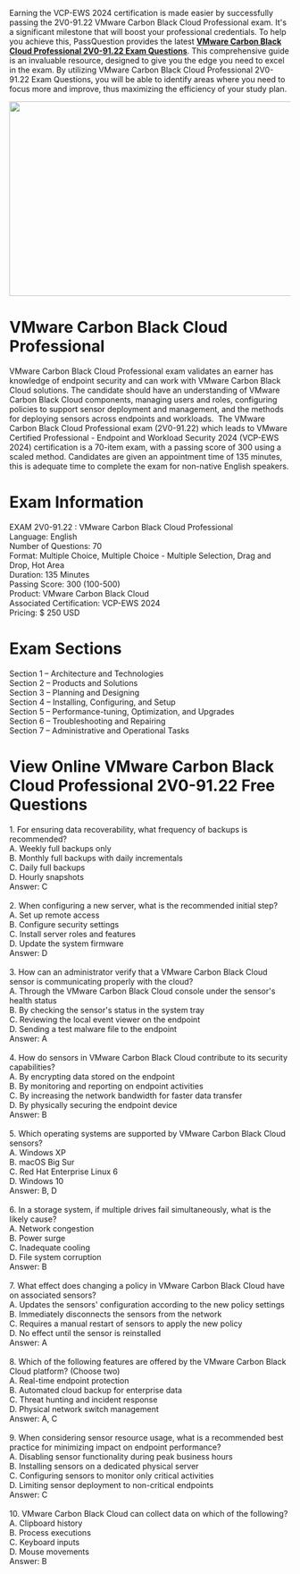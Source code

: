 <p>Earning the VCP-EWS 2024 certification is made easier by successfully passing the 2V0-91.22 VMware Carbon Black Cloud Professional exam. It&#39;s a significant milestone that will boost your professional credentials. To help you achieve this, PassQuestion provides the latest <strong><a href="https://www.passquestion.com/2v0-91-22.html">VMware Carbon Black Cloud Professional 2V0-91.22 Exam Questions</a></strong>. This comprehensive guide is an invaluable resource, designed to give you the edge you need to excel in the exam. By utilizing VMware Carbon Black Cloud Professional 2V0-91.22 Exam Questions, you will be able to identify areas where you need to focus more and improve, thus maximizing the efficiency of your study plan.</p>

<p><img alt="" src="https://www.passquestion.com/uploads/pqcom/images/20240408/726203e560aef93f697d6d1151a8fe7f.png" style="height:348px; width:618px" /></p>

<h1>VMware Carbon Black Cloud Professional</h1>

<p>VMware Carbon Black Cloud Professional exam validates an earner has knowledge of endpoint security and can work with VMware Carbon Black Cloud solutions. The candidate should have an understanding of VMware Carbon Black Cloud components, managing users and roles, configuring policies to support sensor deployment and management, and the methods for deploying sensors across endpoints and workloads. &nbsp;The VMware Carbon Black Cloud Professional exam (2V0-91.22) which leads to VMware Certified Professional - Endpoint and Workload Security 2024 (VCP-EWS 2024) certification is a 70-item exam, with a passing score of 300 using a scaled method. Candidates are given an appointment time of 135 minutes, this is adequate time to complete the exam for non-native English speakers.</p>

<h1>Exam Information</h1>

<p>EXAM 2V0-91.22 : VMware Carbon Black Cloud Professional<br />
Language: English<br />
Number of Questions: 70<br />
Format: Multiple Choice, Multiple Choice - Multiple Selection, Drag and Drop, Hot Area<br />
Duration: 135 Minutes<br />
Passing Score: 300 (100-500)<br />
Product: VMware Carbon Black Cloud<br />
Associated Certification: VCP-EWS 2024<br />
Pricing: $ 250 USD</p>

<h1>Exam Sections</h1>

<p>Section 1 &ndash; Architecture and Technologies<br />
Section 2 &ndash; Products and Solutions<br />
Section 3 &ndash; Planning and Designing<br />
Section 4 &ndash; Installing, Configuring, and Setup<br />
Section 5 &ndash; Performance-tuning, Optimization, and Upgrades<br />
Section 6 &ndash; Troubleshooting and Repairing<br />
Section 7 &ndash; Administrative and Operational Tasks</p>

<h1>View Online VMware Carbon Black Cloud Professional 2V0-91.22 Free Questions</h1>

<p>1. For ensuring data recoverability, what frequency of backups is recommended?<br />
A. Weekly full backups only<br />
B. Monthly full backups with daily incrementals<br />
C. Daily full backups<br />
D. Hourly snapshots<br />
Answer: C<br />
&nbsp;<br />
2. When configuring a new server, what is the recommended initial step?<br />
A. Set up remote access<br />
B. Configure security settings<br />
C. Install server roles and features<br />
D. Update the system firmware<br />
Answer: D<br />
&nbsp;<br />
3. How can an administrator verify that a VMware Carbon Black Cloud sensor is communicating properly with the cloud?<br />
A. Through the VMware Carbon Black Cloud console under the sensor&#39;s health status<br />
B. By checking the sensor&#39;s status in the system tray<br />
C. Reviewing the local event viewer on the endpoint<br />
D. Sending a test malware file to the endpoint<br />
Answer: A<br />
&nbsp;<br />
4. How do sensors in VMware Carbon Black Cloud contribute to its security capabilities?<br />
A. By encrypting data stored on the endpoint<br />
B. By monitoring and reporting on endpoint activities<br />
C. By increasing the network bandwidth for faster data transfer<br />
D. By physically securing the endpoint device<br />
Answer: B<br />
&nbsp;<br />
5. Which operating systems are supported by VMware Carbon Black Cloud sensors?<br />
A. Windows XP<br />
B. macOS Big Sur<br />
C. Red Hat Enterprise Linux 6<br />
D. Windows 10<br />
Answer: B, D<br />
&nbsp;<br />
6. In a storage system, if multiple drives fail simultaneously, what is the likely cause?<br />
A. Network congestion<br />
B. Power surge<br />
C. Inadequate cooling<br />
D. File system corruption<br />
Answer: B<br />
&nbsp;<br />
7. What effect does changing a policy in VMware Carbon Black Cloud have on associated sensors?<br />
A. Updates the sensors&#39; configuration according to the new policy settings<br />
B. Immediately disconnects the sensors from the network<br />
C. Requires a manual restart of sensors to apply the new policy<br />
D. No effect until the sensor is reinstalled<br />
Answer: A<br />
&nbsp;<br />
8. Which of the following features are offered by the VMware Carbon Black Cloud platform? (Choose two)<br />
A. Real-time endpoint protection<br />
B. Automated cloud backup for enterprise data<br />
C. Threat hunting and incident response<br />
D. Physical network switch management<br />
Answer: A, C<br />
&nbsp;<br />
9. When considering sensor resource usage, what is a recommended best practice for minimizing impact on endpoint performance?<br />
A. Disabling sensor functionality during peak business hours<br />
B. Installing sensors on a dedicated physical server<br />
C. Configuring sensors to monitor only critical activities<br />
D. Limiting sensor deployment to non-critical endpoints<br />
Answer: C<br />
&nbsp;<br />
10. VMware Carbon Black Cloud can collect data on which of the following?<br />
A. Clipboard history<br />
B. Process executions<br />
C. Keyboard inputs<br />
D. Mouse movements<br />
Answer: B</p>
